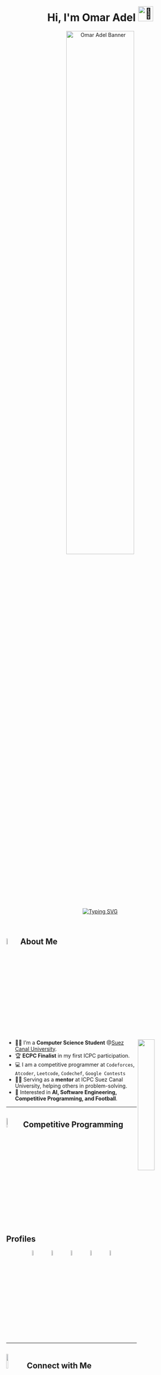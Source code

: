 <h1 align="center">
  Hi, I'm Omar Adel
  <img src="https://media.giphy.com/media/hvRJCLFzcasrR4ia7z/giphy.gif" width="40px" alt="👋"/>
</h1>

<p align="center">
  <img src="https://i.postimg.cc/NMqm4Ln2/Omar-Adel-8-25-2025-2.png" width="60%" alt="Omar Adel Banner"/>
</p>



<p align="center">
  <a href="https://git.io/typing-svg">
    <img src="https://readme-typing-svg.demolab.com?font=Fira+Code&size=28&pause=1000&color=D2A306&center=true&vCenter=true&random=false&width=800&lines=CS+Student+@+Suez+Canal+University;ECPC+Finalist+%F0%9F%8F%86" alt="Typing SVG" />
  </a>
</p>



<br>

## <img src="https://i.pinimg.com/originals/3f/7e/4e/3f7e4eff7c96e9fe4b8b4b1ff3f7bdb5.gif" width=6.5%> About Me  

<img align="right" src="https://github.com/7oSkaaa/7oSkaaa/blob/main/Images/Right_Side.gif?raw=true" width=30%>

- 👨‍💻 I’m a **Computer Science Student** @[Suez Canal University](http://suez.edu.eg/ar/).  
- 🏆 **ECPC Finalist** in my first ICPC participation.  
- 💻 I am a competitive programmer at `Codeforces`, `Atcoder`, `Leetcode`, `Codechef`, `Google Contests`  
- 👨‍🏫 Serving as a **mentor** at ICPC Suez Canal University, helping others in problem-solving.  
- 🚀 Interested in **AI, Software Engineering, Competitive Programming, and  Football**.
  

---

## <img src="https://media4.giphy.com/media/dMLmQfCO7lCA2gX3tw/giphy.gif" width=8%> Competitive Programming Profiles  

<div align="center">
  <a href="https://codeforces.com/profile/mora1972"><img src="https://img.icons8.com/external-tal-revivo-shadow-tal-revivo/50/000000/external-codeforces-programming-competitions-and-contests-programming-community-logo-shadow-tal-revivo.png" width=6% alt="Codeforces"/></a>
  &emsp; 
  <a href="https://leetcode.com/u/OmarAdelll/"><img src="https://img.icons8.com/external-tal-revivo-shadow-tal-revivo/50/000000/external-level-up-your-coding-skills-and-quickly-land-a-job-logo-shadow-tal-revivo.png" width=6% alt="LeetCode"/></a>
  &emsp; 
  <a href="https://atcoder.jp/users/mora1972"><img src="https://i.ibb.co/Q9WSjDB/logo.png" width=6% alt="AtCoder"/></a>
  &emsp; 
  <a href="https://www.codechef.com/users/mora1972"><img src="https://img.icons8.com/color/50/000000/codechef.png" width=6% alt="CodeChef"/></a>
  &emsp; 
  <a href="https://icpc.global/private/person/1215831/ICPCID"><img src="https://i.ibb.co/6J0r7rW/Daco-5610880.png" width=6% alt="ICPC"/></a>
</div>

---

## <img src="https://github.com/7oSkaaa/7oSkaaa/blob/main/Images/Connect-with-me.gif?raw=true" width="10%"> Connect with Me  

<p align="center">
  <a href="mailto:OmarAdel.connect@gmail.com"><img src="https://img.shields.io/badge/Gmail-%23EA4335.svg?style=plastic&logo=gmail&logoColor=white"/></a>
  <a href="https://www.linkedin.com/in/omar4del"><img src="https://img.shields.io/badge/LinkedIn-%230A66C2.svg?style=plastic&logo=linkedin&logoColor=white"/></a>
  <a href="https://www.facebook.com/omar.adel.629232?locale=ar_AR"><img src="https://img.shields.io/badge/Facebook-%231877F2.svg?style=plastic&logo=facebook&logoColor=white"/></a>
  <a href="https://www.instagram.com/_.omar.adel._/"><img src="https://img.shields.io/badge/Instagram-%23E4405F.svg?style=plastic&logo=instagram&logoColor=white"/></a>
  <a href="https://github.com/OMar-Adelll"><img src="https://img.shields.io/badge/GitHub-%23181717.svg?style=plastic&logo=github&logoColor=white"/></a>
  <a href="https://www.youtube.com/@YOURCHANNEL"><img src="https://img.shields.io/badge/YouTube-%23FF0000.svg?style=plastic&logo=youtube&logoColor=white"/></a>
  <a href="https://x.com/omar4del"><img src="https://img.shields.io/badge/X-%23000000.svg?style=plastic&logo=x&logoColor=white"/></a>
</p>


---

## <img src="https://media2.giphy.com/media/QssGEmpkyEOhBCb7e1/giphy.gif?cid=ecf05e47a0n3gi1bfqntqmob8g9aid1oyj2wr3ds3mg700bl&rid=giphy.gif" width ="3%"> My Skills

### <img src = "https://github.com/7oSkaaa/7oSkaaa/blob/main/Images/Programming_Languages.gif?raw=true" width=5%> Programming languages

<p align="center"> 
  &emsp; 
  <a href="https://www.cprogramming.com/" target="_blank"> 
    <img alt="C" src="https://img.shields.io/badge/C%20-%232370ED.svg?style=plastic&logo=c&logoColor=white">
  </a> 
  &emsp;
  <a href="https://www.w3schools.com/cpp/" target="_blank"> 
    <img alt="C++" src="https://img.shields.io/badge/C++%20-%2300599C.svg?style=plastic&logo=c%2B%2B&logoColor=white">
  </a> 
  &emsp;
   <a href="https://www.python.org" target="_blank">
    <img alt="Python" src="https://img.shields.io/badge/Python%20-%2314354C.svg?style=plastic&logo=python&logoColor=white">
  </a>
</p>

### <img src = "https://github.com/7oSkaaa/7oSkaaa/blob/main/Images/Front_End.gif?raw=true" width=5%>  Frontend Development
<p align="center"> 
  &emsp; 
  <a href="https://www.w3.org/html/" target="_blank"> 
   <img alt="HTML" src="https://img.shields.io/badge/HTML5%20-%23E34F26.svg?style=plastic&logo=html5&logoColor=white">
  </a>   
  &emsp;
  <a href="https://www.w3schools.com/css/" target="_blank">
    <img alt="CSS" src="https://img.shields.io/badge/CSS%20-%231572B6.svg?style=plastic&logo=css3&logoColor=white">
  </a> 
</p>

 ### <img src = "https://github.com/7oSkaaa/7oSkaaa/blob/main/Images/Software_Tools.gif?raw=true" width=5%>  Software & Tools
 
<p align="center">
  &emsp;
    <a href="#"><img alt="Git" src="https://img.shields.io/badge/Git%20-%23F05033.svg?style=plastic&logo=git&logoColor=white"></a>
  &emsp;
    <a href="#"><img alt="GitHub" src="https://img.shields.io/badge/github-%23181717.svg?style=plastic&logo=github&logoColor=white"></a>
  &emsp;
    <a href="#"><img alt="Google Sheets" src="https://img.shields.io/badge/Google%20Sheets%20-%2334A853.svg?style=plastic&logo=google%20sheets&logoColor=white"></a>
  &emsp;
    <a href="#"><img alt="Mark Down" src="https://img.shields.io/badge/Markdown-000000?style=plastic&logo=markdown&logoColor=white"></a>
  &emsp;
    <a href="#"><img alt="Stack Overflow" src="https://img.shields.io/badge/-Stack%20Overflow-FE7A16?style=plastic&logo=stack-overflow&logoColor=white"></a>
  &emsp;
    <a href="#"><img alt="Geekf For Geeks" src="https://img.shields.io/badge/geeksforgeeks-%230F9D58.svg?style=plastic&logo=geeksforgeeks&logoColor=white"></a>
</p>

 ### <img src = "https://github.com/7oSkaaa/7oSkaaa/blob/main/Images/IDEs.gif?raw=true" width=5%> IDEs
 
<p align="center">
  &emsp;
    <a href="#"><img alt="Visual Studio Code" src="https://img.shields.io/badge/Visual%20Studio%20Code-0078d7.svg?style=plastic&logo=visual-studio-code&logoColor=white"></a>
  &emsp;
    <a href="#"><img alt="JetBrain" src="https://img.shields.io/badge/jetbrains-%23000000.svg?style=plastic&logo=jetbrains&logoColor=white" /></a>
  &emsp;
    <a href="#"><img alt="Visual Studio" src="https://img.shields.io/badge/Visual%20Studio-5C2D91.svg?&style=plastic&logo=visual-studio&logoColor=white" /></a>
</p>

 ### <img src = "https://github.com/7oSkaaa/7oSkaaa/blob/main/Images/CP_PS.gif?raw=true" width=5%> Competitive Programming & Problem Solving
 
<p align="center">
  &emsp;
    <a href="#"><img alt = "Codeforces" src="https://img.shields.io/badge/codeforces%20-%231F8ACB.svg?style=plastic&logo=codeforces&logoColor=white" /></a>	
  &emsp;
    <a href="#"><img alt = "Leetcode" src="https://img.shields.io/badge/leetcode%20-%23FFA116.svg?style=plastic&logo=leetcode&logoColor=black" /></a>
  &emsp;
    <a href="#"><img alt = "Huckerrank" src="https://img.shields.io/badge/hackerrank-%232EC866.svg?style=plastic&logo=hackerrank&logoColor=white" /></a>
  &emsp;
    <a href="#"><img alt = "CodeChef" src="https://img.shields.io/badge/codechef-%235B4638.svg?style=plastic&logo=codechef&logoColor=white" /></a>
  &emsp;
    <a href="#"><img alt = "Google" src="https://img.shields.io/badge/google-%234285F4.svg?style=plastic&logo=google&logoColor=white" /></a>
</p>

 ### <img src = "https://github.com/7oSkaaa/7oSkaaa/blob/main/Images/OS.gif?raw=true" width=5%>  Operating Systems
 
<p align="center">
  &emsp;
    <a href="#"><img src="https://img.shields.io/badge/Linux-FCC624?style=plastic&logo=linux&logoColor=black"></a>
  &emsp;
    <a href="#"><img src="https://img.shields.io/badge/Windows-0078D6?style=plastic&logo=windows&logoColor=white"></a>
</p>

<br> 

---


## <img src="https://media1.giphy.com/media/v1.Y2lkPTc5MGI3NjExYzFhYzJkMmQ2MWQ3ZGY3MDhjZTE3MDI2Mzk3NzE1OWQyZTRlMmYwMCZjdD1z/iY8CRBdQXODJSCERIr/giphy.gif" width=5% valign="bottom"> Github Stats	
</details>
	
<details><summary><h3> :open_file_folder: My Repositories </h3></summary>

----
	

</details>

</br></br>
